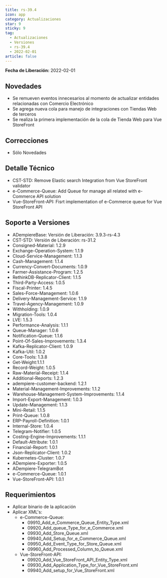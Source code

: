 ```yaml
---
title: rs-39.4
icon: app
category: Actualizaciones
star: 9
sticky: 9
tag:
  - Actualizaciones
  - Versiones
  - rs-39.4
  - 2022-02-01
article: false
---
```


**Fecha de Liberación:** 2022-02-01

## Novedades

- Se remueven eventos innecesarios al momento de actualizar entidades relacionadas con Comercio Electrónico
- Se agrega nueva cola para manejo de integraciones con Tiendas Web de terceros
- Se realiza la primera implementación de la cola de Tienda Web para Vue StoreFront

## Correcciones

- Sólo Novedades

## Detalle Técnico

- CST-STD: Remove Elastic search Integration from Vue StoreFront validator
- e-Commerce-Queue: Add Queue for manage all related with e-Commerce API solution
- Vue-StoreFront-API: Fisrt implementation of e-Commerce queue for Vue StoreFront API

## Soporte a Versiones

- ADempiereBase: Versión de Liberación: 3.9.3-rs-4.3
- CST-STD: Versión de Liberación: rs-31.2
- Consigned-Material: 1.2.9
- Exchange-Operation-System: 1.1.9
- Cloud-Service-Management: 1.1.3
- Cash-Management: 1.1.4
- Currency-Convert-Documents: 1.0.9
- Farmer-Assistance-Program: 1.2.5
- RethinkDB-Replicator-Client: 1.1.5
- Third-Party-Access: 1.0.5
- Fiscal-Printer: 1.4.5
- Sales-Force-Management: 1.0.6
- Delivery-Management-Service: 1.1.9
- Travel-Agency-Management: 1.0.9
- Withholding: 1.0.9
- Migration-Tools: 1.0.4
- LVE: 1.5.3
- Performance-Analysis: 1.1.1
- Queue-Manager: 1.0.6
- Notification-Queue: 1.1.6
- Point-Of-Sales-Improvements: 1.3.4
- Kafka-Replicator-Client: 1.0.9
- Kafka-Util: 1.0.2
- Core-Tools: 1.3.8
- Get-Weight:1.1.1
- Record-Weight: 1.0.5
- Raw-Material-Receipt: 1.1.4
- Additional-Reports: 1.2.3
- adempiere-customer-backend: 1.2.1
- Material-Management-Improvements: 1.1.2
- Warehouse-Management-System-Improvements: 1.1.4
- Import-Export-Management: 1.0.3
- Update-Management: 1.1.3
- Mini-Retail: 1.1.5
- Print-Queue: 1.0.8
- ERP-Payroll-Definition: 1.0.1
- Internal-Store: 1.0.4
- Telegram-Notifier: 1.0.5
- Costing-Engine-Improvements: 1.1.1
- Default-Attribute: 1.0.1
- Financial-Report: 1.0.1
- Json-Replicator-Client: 1.0.2
- Kubernetes-Cluster: 1.0.7
- ADempiere-Exporter: 1.0.5
- ADempiere-TelegramBot
- e-Commerce-Queue: 1.0.1
- Vue-StoreFront-API: 1.0.1

## Requerimientos

- Aplicar binario de la aplicación
- Aplicar XML's:
    - e-Commerce-Queue:
        - 09910_Add_e_Commerce_Queue_Entity_Type.xml
        - 09920_Add_queue_Type_for_e_Commerce.xml
        - 09930_Add_Store_Queue.xml
        - 09940_Add_Setup_for_e_Commerce_Queue.xml
        - 09950_Add_Event_Type_for_Store_Queue.xml
        - 09960_Add_Processed_Column_to_Queue.xml
    - Vue-StoreFront-API:
        - 09920_Add_Vue_StoreFront_API_Entity_Type.xml
        - 09930_Add_Application_Type_for_Vue_StoreFront.xml
        - 09940_Add_setup_for_Vue_StoreFront.xml